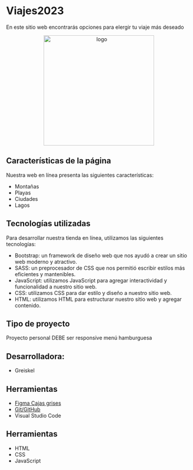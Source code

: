 # Viajes2023
En este sitio web encontrarás opciones para elergir tu viaje más deseado

<div>
<p style = 'text-align:center;'>
<img src="" alt="logo" width="300px">
</p>
</div>

## Características de la página
Nuestra web en línea presenta las siguientes características:

* Montañas
* Playas
* Ciudades
* Lagos

## Tecnologías utilizadas
Para desarrollar nuestra tienda en línea, utilizamos las siguientes tecnologías:

* Bootstrap: un framework de diseño web que nos ayudó a crear un sitio web moderno y atractivo.
* SASS: un preprocesador de CSS que nos permitió escribir estilos más eficientes y mantenibles.
* JavaScript: utilizamos JavaScript para agregar interactividad y funcionalidad a nuestro sitio web.
* CSS: utilizamos CSS para dar estilo y diseño a nuestro sitio web.
* HTML: utilizamos HTML para estructurar nuestro sitio web y agregar contenido.

## Tipo de proyecto
Proyecto personal
DEBE ser responsive
menú hamburguesa

## Desarrolladora:  
- Greiskel

## Herramientas

* [Figma Cajas grises](https://www.figma.com/file/81HqmjY8Ss7iwT5T6fx6Qo/Prototipado-de-Proyecto-2---Individual-03.04.23?type=design&node-id=0-1&mode=design)
* [Git/GitHub](https://github.com/GreiskelS/Viajes2023)
* Visual Studio Code

## Herramientas
* HTML
* CSS
* JavaScript

